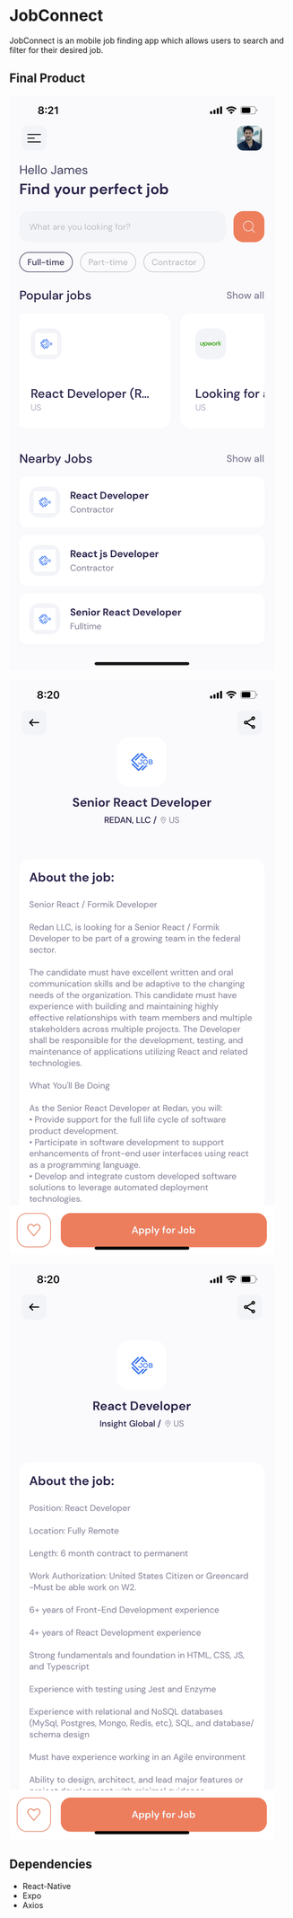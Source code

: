 # JobConnect
JobConnect is an mobile job finding app which allows users to search and filter for their desired job.

## Final Product
!["Screenshot of home page"](https://github.com/jameshuang98/JobConnect/blob/master/assets/screenshots/home_page.PNG?raw=true)

!["Screenshot of job"](https://github.com/jameshuang98/JobConnect/blob/master/assets/screenshots/job2.PNG?raw=true)

!["Screenshot of a different job"](https://github.com/jameshuang98/JobConnect/blob/master/assets/screenshots/job1.PNG?raw=true)


## Dependencies

- React-Native
- Expo
- Axios